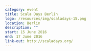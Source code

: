 ```yaml
---
category: event
title: Scala Days Berlin
logo: /resources/img/scaladays-15.png
location: Berlin
description: ""
start: 15 June 2016
end: 17 June 2016
link-out: http://scaladays.org/
---
```

